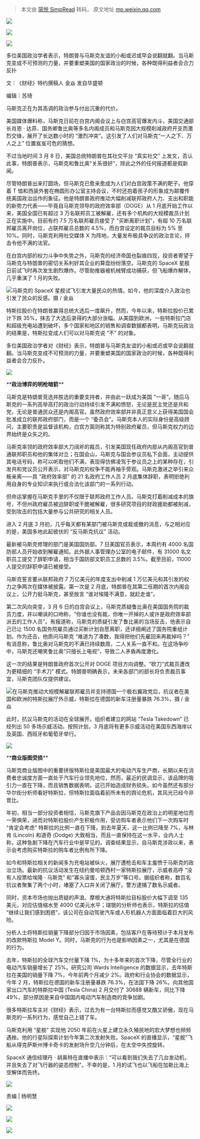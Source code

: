 > 本文由 [简悦 SimpRead](http://ksria.com/simpread/) 转码， 原文地址 [mp.weixin.qq.com](https://mp.weixin.qq.com/s/ch1kH4bhdg3G37s81kUflQ)

![](https://mmbiz.qpic.cn/mmbiz_gif/ia1nxOhDj7ASCOrV7RktH62aeQJhKkV0aComNoVS59lmj4I4vo09sCMeluzAiaKbULKMjibfd0ibNnbCjhUSSpuibYA/640?wx_fmt=gif&from=appmsg)

![](https://mmbiz.qpic.cn/mmbiz_png/ia1nxOhDj7ASqxWCrRia780M4Jxo6iaJ531PGPKVb0iaKeJRzibXPiczzSGibDyUftjeFIXAfIgiaHCozoqnibH9wOUIj8g/640?wx_fmt=other&tp=webp&wxfrom=5&wx_lazy=1&wx_co=1)

  

  

![](https://mmbiz.qpic.cn/mmbiz_jpg/ia1nxOhDj7ASHNNhHrtlntd7stNHDeLV0FXKw8WNGKeYpfkXFVpts7iaqX2FV82jIqt7hcU660qYdma9iasA3le8A/640?wx_fmt=jpeg&from=appmsg)  

  

  

多位美国政治学者表示，特朗普与马斯克友谊的小船或迟或早会说翻就翻。当马斯克变成不可预测的力量，并要重塑美国的国家政治的时候，各种既得利益者会合力反扑

  

文｜《财经》特约撰稿人 金焱 发自华盛顿

编辑｜苏琦

马斯克正在为其高调的政治参与付出沉重的代价。

美国媒体爆料称，马斯克日前在白宫内阁会议上与白宫高官爆发内斗，美国交通部长肖恩 · 达菲、国务卿鲁比奥等多名内阁成员和马斯克因大规模削减政府开支而激烈交锋，展开了长达数小时的 “激烈冲突”。这引发了人们对马斯克“一人之下、万人之上” 位置岌岌可危的猜想。

不过当地时间 3 月 8 日，美国总统特朗普在其社交平台 “真实社交” 上发文，否认此事，特朗普表示，马斯克和鲁比奥“关系很好”，除此之外的任何报道都是假新闻。

尽管特朗普出来打圆场，但马斯克已愈来愈成为人们对白宫政策不满的靶子。他穿着 T 恤和西装外套在椭圆形办公室主持会议，不时还抱着孩子的形象成为颠覆传统美国政治运作的象征。他是特朗普政府推动大幅削减联邦政府人力、支出和职能的新势力代表——毕竟自马斯克领导的政府效率部（DOGE）从 1 月底开始工作以来，美国全国已有超过 3 万名联邦员工被解雇，还有多个机构的大规模裁员计划正在实施中。目前有约 7.5 万名联邦雇员接受了 “买断离职计划”，有超 10 万名联邦雇员离开岗位，占联邦雇员总数的 4.5%，而白宫设定的裁员目标为 5% 至 10%。同时，马斯克利用社交媒体 X 为阵地，大量发布极具争议的政治言论，抨击令他不满的法官。

在白宫内部的权力斗争中失势之外，马斯克的经济帝国也裂痕四现，投资者寄望于马斯克与特朗普的密切关系利好其企业的算盘纷纷落空。马斯克的 SpaceX 星舰日前试飞时再次发生剧烈爆炸。尽管助推器被机械臂成功捕获，但飞船爆炸解体，几乎重演了 1 月的失败。

![](https://mmbiz.qpic.cn/mmbiz_jpg/ia1nxOhDj7ASHNNhHrtlntd7stNHDeLV0PaWUPibQr1YmG4bnMUqL8lRxzIxCgpC66U0a36WkQtXY781VzzGwCKQ/640?wx_fmt=jpeg&from=appmsg)马斯克的 SpaceX 星舰试飞引发大量民众的热情。如今，他的深度介入政治也引发了民众的反感。摄 / 金焱

特斯拉股价在特朗普赢得总统大选后一度飙升，然而，今年以来，特斯拉股价已累计下跌 35%，抹去了大选后录得的大部分涨幅。从美国到欧洲，一些特斯拉门店和超级充电站遭到破坏，多个国家和地区的销售和调查数据都表明，马斯克玩政治的结果是，特斯拉变成人们可以对马斯克说 “不” 的对象。

多位美国政治学者对《财经》表示，特朗普与马斯克友谊的小船或迟或早会说翻就翻。当马斯克变成不可预测的力量，并要重塑美国的国家政治的时候，各种既得利益者会合力反扑。

![](https://mmbiz.qpic.cn/mmbiz_png/ia1nxOhDj7AQTFVmhCic6j5FibgAGpqTibVKRqFPyRV2via4fJqiaUuYB1OOpQU2d8MMbibdRnbAjpDiaA1Y5Ia3jcVX9Q/640?wx_fmt=other&from=appmsg&wxfrom=5&wx_lazy=1&wx_co=1&tp=webp)

_**_**政治博弈的明枪暗箭**_**_

马斯克是特朗普竞选并胜选的重要支持者，并由此一跃成为美国 “一哥”。随后马斯克的一系列高举高打的政治行动持续引发不满和愤怒，无论是民主党还是共和党，无论是普通民众还是内阁高官。虽然政府效率部并非真正意义上获得美国国会批准成立的联邦政府部门，而是一个 “委员会”。马斯克本人的实际身份是高级顾问，主要职责是监督该机构，白宫方面则称其为特别政府雇员，但马斯克权力的边界始终是众矢之的。

马斯克率领的政府效率部大刀阔斧的裁员，引发美国现任政府内部从内阁高官到普通联邦职员和他的集体对立；在国会山，马斯克与国会参议员私下会面，主动提供其电话号码，称可以听取他们不满，表现得仿佛凌驾于参议员之上的某种存在，引发共和党议员公开表示，对马斯克的权争不能再袖手旁观。马斯克激进之举引来众叛亲离——其 “政府效率部” 的 21 名政府工作人员 2 月底集体辞职，表明拒绝利用自身的专业知识来执行或合法化该部门的一系列行动。

但命运掌握在马斯克手里的不仅限于联邦政府工作人员。马斯克打着削减成本的旗号，不但州政府雇员被迫辞职或干脆被解雇，很多研究项目的财政援助都被削减，受到攻击的包括大量参与公共研究的相关人员。

进入 2 月底 3 月初，几乎每天都有某部门被马斯克或裁或撤的消息，与之相对应的是，美国多地此起彼伏的 “反马斯克抗议” 活动。

最新被马斯克修理的部门是美国国防部。7 日美国官员表示，本周约有 4000 名国防部人员开始收到解雇通知。此外据人事管理办公室的电子邮件，有 31000 名文职员工提交了辞职申请，相当于国防部文职员工总数的 3.5%。截至目前，11000 人提交的辞职申请已被接受。

马斯克誓言要从联邦政府 7 万亿美元的年度支出中削减 1 万亿美元和其引发的权力之争两次在媒体被披露。第一次是 2 月底，特朗普在其第二任期的首次内阁会议上，公开力挺马斯克，甚至放言 “谁对埃隆不满意，就赶走谁”。

第二次风向突变，3 月 6 日的白宫会议上，马斯克质疑鲁比奥在美国国务院的裁员力度，并以嘲讽的口吻称，“你谁也没有裁，你唯一开掉的人或许是政府效率部派去的工作人员”。有报道称，马斯克的质疑引发了鲁比奥的当场反击，他表示自己已让 1500 名国务院雇员通过买断计划自愿离职，还详细阐述了国务院重组计划。作为还击，他质问马斯克 “难道为了凑数，我得把他们先雇回来再裁掉吗？” 有消息称，鲁比奥对马斯克的不满已持续数周，二人关系一直不和。在这场争吵中，马斯克还嘲笑鲁比奥“只擅长上电视”，导致二人矛盾再度激化。

这一次的结果是特朗普政府首次公开对 DOGE 项目方向调整。“砍刀”式裁员遭改为更精细的 “手术刀” 模式。特朗普明确表示，未来各部门的部长将负责裁员事宜，马斯克团队仅提供建议。

![](https://mmbiz.qpic.cn/mmbiz_jpg/ia1nxOhDj7ASHNNhHrtlntd7stNHDeLV0meGxJV1q7ibHibsXR9eTlsz3C9ZE4Jgd5FhjJSGKUjWhz2xzykTaNL1Q/640?wx_fmt=jpeg&from=appmsg)在马斯克推动大规模解雇联邦雇员并支持德国一个极右翼政党后，抗议者在美国和欧洲的特斯拉展厅外示威，特斯拉在德国的新车注册量暴跌 76.3%，摄 / 金焱

此时，抗议马斯克的活动在全球展开。组织者建立的网站 “Tesla Takedown” 已经列出 50 多场示威活动。按照计划，3 月底将有更多示威活动在美国东西海岸以及英国、西班牙和葡萄牙举行。

![](https://mmbiz.qpic.cn/mmbiz_png/ia1nxOhDj7AQTFVmhCic6j5FibgAGpqTibVKTcmUPV6GTfaF7LkaU7hHauhalOHhlCXgb9lmcgye2szzP8lztBMibOg/640?wx_fmt=png&from=appmsg)

_**_**商业版图受损**_**_

马斯克商业版图中的重要拼版特斯拉是美国最大的电动汽车生产商，长期以来在消费者忠诚度方面一直处于汽车行业领先地位，然而，最近的民调显示，该品牌的吸引力一直在下降，而且销售数据表明，这已开始造成财务损失。如今虽然还有部分华尔街分析师看好特斯拉，但特斯拉面临着前所未有的舆论危机，其风光已经今非昔比。

年初，相当一部分投资者相信，马斯克旗下产品会因马斯克在政治上的明星地位而一荣俱荣，进而对特斯拉股价产生积极作用，受访购车者表示他们下一次购车时 “肯定会考虑” 特斯拉的比例一直在下降，到去年夏天，这一比例已降至 7%，与林肯 (Lincoln) 和道奇 (Dodge) 大致相当，而且一直保持在这一水平，业内人士称，这种急剧下降在汽车行业中是罕见的。调查结果显示，自马斯克涉政以来，表示会考虑购买特斯拉的购车者比例有所下降。 

如今和特斯拉相关的新闻多为充电站被纵火，展厅遭枪击和车主羞愤于马斯克的政治立场。最新的抗议活动发生在纽约曼哈顿西村一家特斯拉展厅，示威者高呼 “没有人投票给埃隆 · 马斯克” 和“寡头滚蛋，民主万岁”等口号。据组织者称，数百名抗议者聚集了两个小时，堵塞了入口并关闭了展厅。警方逮捕了数名示威者。

同时，资本市场也抛出质疑的声浪。摩根大通将特斯拉目标股价大幅下调至 135 美元，对应估值缩水至 4000 亿美元水平；瑞银的分析师也表示，特斯拉的估值 “继续让我们感到困惑”，该公司在自动驾驶汽车或人形机器人方面面临着巨大的风险。

分析人士将特斯拉销量下降部分归因于市场因素，包括客户在等待预计于本月发布的改款特斯拉 Model Y。同时，马斯克的行为也是影响因素之一，尤其是在德国的行为。

去年，特斯拉的全球汽车交付量下降 1%，为十多年来的首次下降，尽管全行业的电动汽车销量增长了 25%。研究公司 Wards Intelligence 的数据显示，去年特斯拉在美国的销量下降 7%，今年前两个月减少 2%。政府和行业协会的数据显示，今年 2 月，特斯拉在德国的新车注册量暴跌 76.3%，在法国下降 26%。向其他国家出口汽车的特斯拉中国 (Tesla China) 2 月交付了 30688 辆新车，同比下降 49%，部分原因是来自中国国内电动汽车制造商的竞争加剧。

很多特斯拉车主对《财经》表示，过去为有一台特斯拉而感觉又酷又骄傲，现在马斯克的一系列行为，感觉自己上错了车。

马斯克利用 “星舰” 实现他 2050 年前在火星上建立永久殖民地的宏大梦想也频频遇挫。他的行星际探索计划今年第二次发射失败。SpaceX 的直播显示，“星舰”飞船从得克萨斯州博卡奇卡的发射场升空几分钟后，在太空中失控旋转。

SpaceX 通信经理丹 · 胡奥特在直播中表示：“可以看到我们失去了几台发动机，并且失去了对飞行器的姿态控制”。不幸的是，1 月的试飞也以飞船在加勒比海上空解体而告终。

![](https://mmbiz.qpic.cn/mmbiz_png/ia1nxOhDj7ASqxWCrRia780M4Jxo6iaJ531IhXrbwxnPOJVcgpkc5yndJqanqIWJuDlINrZHCQMdVezacao0HNsfg/640?wx_fmt=other&tp=webp&wxfrom=5&wx_lazy=1&wx_co=1)

责编 | 杨明慧

![](https://mmbiz.qpic.cn/mmbiz_png/ia1nxOhDj7ASqxWCrRia780M4Jxo6iaJ53183toU0MoIKjRjOYykhEibYCC66sy9FXrGB2Vn5pWrXX1ia8Q75nTBR6w/640?wx_fmt=other&tp=webp&wxfrom=5&wx_lazy=1&wx_co=1)

  

![](https://mmbiz.qpic.cn/mmbiz_png/ia1nxOhDj7ASqxWCrRia780M4Jxo6iaJ531mdtExFKZe9XicVb9HKRYPIoXA0TMQcda7CibiatuZSM4aVvMaTxlbanWw/640?wx_fmt=other&tp=webp&wxfrom=5&wx_lazy=1&wx_co=1)

![](https://mmbiz.qpic.cn/mmbiz_gif/ia1nxOhDj7ASqxWCrRia780M4Jxo6iaJ531Kiczl0H1eichPGJxibg7gG4y6nN8P4miaaxag7CoImibkXEYdqGNricntMjQ/640?wx_fmt=gif&tp=webp&wxfrom=5&wx_lazy=1)
